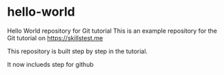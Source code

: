 # hello-world
Hello World repository for Git tutorial
This is an example repository for the Git tutorial on https://skillstest.me

This repository is built step by step in the tutorial.

It now inclueds step for github
